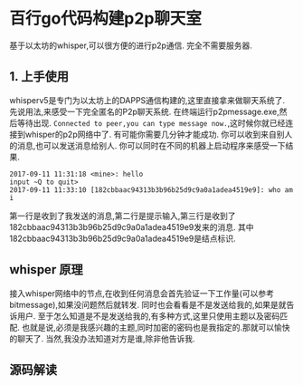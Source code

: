 # 百行go代码构建p2p聊天室

基于以太坊的whisper,可以很方便的进行p2p通信. 完全不需要服务器.

## 1. 上手使用
whisperv5是专门为以太坊上的DAPPS通信构建的,这里直接拿来做聊天系统了.
先说用法,来感受一下完全匿名的P2p聊天系统.
在终端运行p2pmessage.exe,然后等待出现.
`Connected to peer,you can type message now.`,这时候你就已经连接到whisper的p2p网络中了. 有可能你需要几分钟才能成功.
你可以收到来自别人的消息,也可以发送消息给别人.
你可以同时在不同的机器上启动程序来感受一下结果.
```
2017-09-11 11:31:18 <mine>: hello
input ~Q to quit>
2017-09-11 11:33:10 [182cbbaac94313b3b96b25d9c9a0a1adea4519e9]: who am i
```
第一行是收到了我发送的消息,第二行是提示输入,第三行是收到了182cbbaac94313b3b96b25d9c9a0a1adea4519e9发来的消息.
其中182cbbaac94313b3b96b25d9c9a0a1adea4519e9是结点标识.

## whisper 原理

接入whisper网络中的节点,在收到任何消息会首先验证一下工作量(可以参考bitmessage),如果没问题然后就转发.
同时也会看看是不是发送给我的,如果是就告诉用户.
至于怎么知道是不是发送给我的,有多种方式,这里只使用主题以及密码匹配.
也就是说,必须是我感兴趣的主题,同时加密的密码也是我指定的.那就可以愉快的聊天了.
当然,我没办法知道对方是谁,除非他告诉我.

## 源码解读

